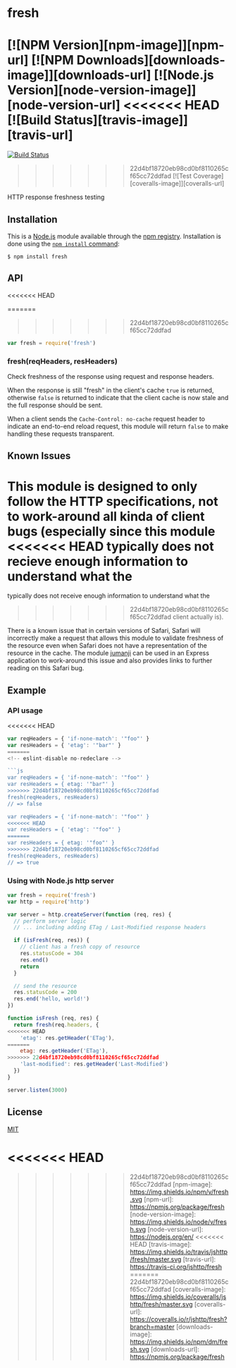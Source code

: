 # fresh

[![NPM Version][npm-image]][npm-url]
[![NPM Downloads][downloads-image]][downloads-url]
[![Node.js Version][node-version-image]][node-version-url]
<<<<<<< HEAD
[![Build Status][travis-image]][travis-url]
=======
[![Build Status][ci-image]][ci-url]
>>>>>>> 22d4bf18720eb98cd0bf8110265cf65cc72ddfad
[![Test Coverage][coveralls-image]][coveralls-url]

HTTP response freshness testing

## Installation

This is a [Node.js](https://nodejs.org/en/) module available through the
[npm registry](https://www.npmjs.com/). Installation is done using the
[`npm install` command](https://docs.npmjs.com/getting-started/installing-npm-packages-locally):

```
$ npm install fresh
```

## API

<<<<<<< HEAD
<!-- eslint-disable no-unused-vars -->

=======
>>>>>>> 22d4bf18720eb98cd0bf8110265cf65cc72ddfad
```js
var fresh = require('fresh')
```

### fresh(reqHeaders, resHeaders)

Check freshness of the response using request and response headers.

When the response is still "fresh" in the client's cache `true` is
returned, otherwise `false` is returned to indicate that the client
cache is now stale and the full response should be sent.

When a client sends the `Cache-Control: no-cache` request header to
indicate an end-to-end reload request, this module will return `false`
to make handling these requests transparent.

## Known Issues

This module is designed to only follow the HTTP specifications, not
to work-around all kinda of client bugs (especially since this module
<<<<<<< HEAD
typically does not recieve enough information to understand what the
=======
typically does not receive enough information to understand what the
>>>>>>> 22d4bf18720eb98cd0bf8110265cf65cc72ddfad
client actually is).

There is a known issue that in certain versions of Safari, Safari
will incorrectly make a request that allows this module to validate
freshness of the resource even when Safari does not have a
representation of the resource in the cache. The module
[jumanji](https://www.npmjs.com/package/jumanji) can be used in
an Express application to work-around this issue and also provides
links to further reading on this Safari bug.

## Example

### API usage

<<<<<<< HEAD
<!-- eslint-disable no-redeclare, no-undef -->

```js
var reqHeaders = { 'if-none-match': '"foo"' }
var resHeaders = { 'etag': '"bar"' }
=======
<!-- eslint-disable no-redeclare -->

```js
var reqHeaders = { 'if-none-match': '"foo"' }
var resHeaders = { etag: '"bar"' }
>>>>>>> 22d4bf18720eb98cd0bf8110265cf65cc72ddfad
fresh(reqHeaders, resHeaders)
// => false

var reqHeaders = { 'if-none-match': '"foo"' }
<<<<<<< HEAD
var resHeaders = { 'etag': '"foo"' }
=======
var resHeaders = { etag: '"foo"' }
>>>>>>> 22d4bf18720eb98cd0bf8110265cf65cc72ddfad
fresh(reqHeaders, resHeaders)
// => true
```

### Using with Node.js http server

```js
var fresh = require('fresh')
var http = require('http')

var server = http.createServer(function (req, res) {
  // perform server logic
  // ... including adding ETag / Last-Modified response headers

  if (isFresh(req, res)) {
    // client has a fresh copy of resource
    res.statusCode = 304
    res.end()
    return
  }

  // send the resource
  res.statusCode = 200
  res.end('hello, world!')
})

function isFresh (req, res) {
  return fresh(req.headers, {
<<<<<<< HEAD
    'etag': res.getHeader('ETag'),
=======
    etag: res.getHeader('ETag'),
>>>>>>> 22d4bf18720eb98cd0bf8110265cf65cc72ddfad
    'last-modified': res.getHeader('Last-Modified')
  })
}

server.listen(3000)
```

## License

[MIT](LICENSE)

<<<<<<< HEAD
=======
[ci-image]: https://img.shields.io/github/workflow/status/jshttp/fresh/ci/master?label=ci
[ci-url]: https://github.com/jshttp/fresh/actions/workflows/ci.yml
>>>>>>> 22d4bf18720eb98cd0bf8110265cf65cc72ddfad
[npm-image]: https://img.shields.io/npm/v/fresh.svg
[npm-url]: https://npmjs.org/package/fresh
[node-version-image]: https://img.shields.io/node/v/fresh.svg
[node-version-url]: https://nodejs.org/en/
<<<<<<< HEAD
[travis-image]: https://img.shields.io/travis/jshttp/fresh/master.svg
[travis-url]: https://travis-ci.org/jshttp/fresh
=======
>>>>>>> 22d4bf18720eb98cd0bf8110265cf65cc72ddfad
[coveralls-image]: https://img.shields.io/coveralls/jshttp/fresh/master.svg
[coveralls-url]: https://coveralls.io/r/jshttp/fresh?branch=master
[downloads-image]: https://img.shields.io/npm/dm/fresh.svg
[downloads-url]: https://npmjs.org/package/fresh
